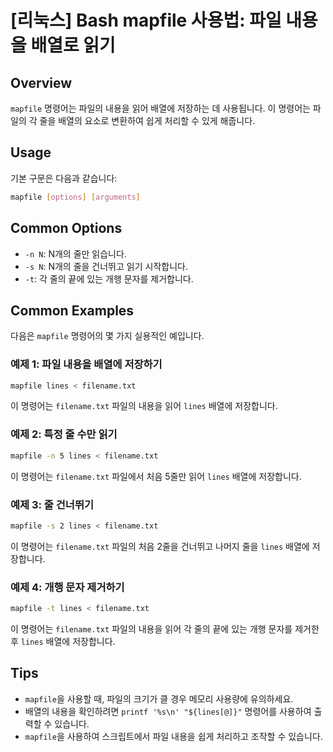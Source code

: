 # [리눅스] Bash mapfile 사용법: 파일 내용을 배열로 읽기

## Overview
`mapfile` 명령어는 파일의 내용을 읽어 배열에 저장하는 데 사용됩니다. 이 명령어는 파일의 각 줄을 배열의 요소로 변환하여 쉽게 처리할 수 있게 해줍니다.

## Usage
기본 구문은 다음과 같습니다:

```bash
mapfile [options] [arguments]
```

## Common Options
- `-n N`: N개의 줄만 읽습니다.
- `-s N`: N개의 줄을 건너뛰고 읽기 시작합니다.
- `-t`: 각 줄의 끝에 있는 개행 문자를 제거합니다.

## Common Examples
다음은 `mapfile` 명령어의 몇 가지 실용적인 예입니다.

### 예제 1: 파일 내용을 배열에 저장하기
```bash
mapfile lines < filename.txt
```
이 명령어는 `filename.txt` 파일의 내용을 읽어 `lines` 배열에 저장합니다.

### 예제 2: 특정 줄 수만 읽기
```bash
mapfile -n 5 lines < filename.txt
```
이 명령어는 `filename.txt` 파일에서 처음 5줄만 읽어 `lines` 배열에 저장합니다.

### 예제 3: 줄 건너뛰기
```bash
mapfile -s 2 lines < filename.txt
```
이 명령어는 `filename.txt` 파일의 처음 2줄을 건너뛰고 나머지 줄을 `lines` 배열에 저장합니다.

### 예제 4: 개행 문자 제거하기
```bash
mapfile -t lines < filename.txt
```
이 명령어는 `filename.txt` 파일의 내용을 읽어 각 줄의 끝에 있는 개행 문자를 제거한 후 `lines` 배열에 저장합니다.

## Tips
- `mapfile`을 사용할 때, 파일의 크기가 클 경우 메모리 사용량에 유의하세요.
- 배열의 내용을 확인하려면 `printf '%s\n' "${lines[@]}"` 명령어를 사용하여 출력할 수 있습니다.
- `mapfile`을 사용하여 스크립트에서 파일 내용을 쉽게 처리하고 조작할 수 있습니다.